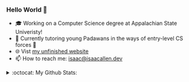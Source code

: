 ### Hello World 👋

- :mortar_board: Working on a Computer Science degree at Appalachian State Univeristy!
- 🌱 Currently tutoring young Padawans in the ways of entry-level CS forces :milky_way:
- :globe_with_meridians: Vist [my unfinished website](https://isaacallen.dev) 
- 📫 How to reach me: isaac@isaacallen.dev

<details>
  <summary>:octocat: My Github Stats:</summary>
  
  <img align="left" alt="IsaacMAllen's Github Stats" src="https://github-readme-stats-git-master.isaacmallen.vercel.app/api?username=IsaacMAllen&show_icons=true&hide_border=true&count_private=true&hide_title=true&theme=synthwave" />
  
</details>
